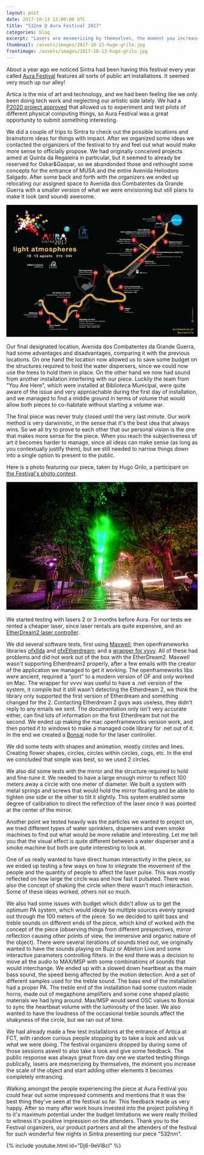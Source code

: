 ```yaml
---
layout: post
date: 2017-10-13 13:00:00 UTC
title: "532nm @ Aura Festival 2017"
categories: blog
excerpt: "Lasers are mesmerizing by themselves, the moment you increase the scale of the object and start adding other elements it becomes completely entrancing."
thumbnail: /assets/images/2017-10-13-hugo-grilo.jpg
frontimage: /assets/images/2017-10-13-hugo-grilo.jpg
---
```


About a year ago we noticed Sintra had been having this festival every year called [Aura Festival][1] features all sorts of public art installations. It seemed very much up our alley!

Artica is the mix of art and technology, and we had been feeling like we only been doing tech work and neglecting our artistic side lately. We had a [P2020 project approved][2] that allowed us to experiment and test pilots of different physical computing things, so Aura Festival was a great opportunity to submit something interesting.

We did a couple of trips to Sintra to check out the possible locations and brainstorm ideas for things with impact. After we organized some ideas we contacted the organizers of the festival to try and feel out what would make more sense to officially propose. We had originally conceived projects aimed at Quinta da Regaleira in particular, but it seemed to already be reserved for Oskar&Gaspar, so we abandonded those and rethought some concepts for the entrance of MUSA and the entire Avenida Heliodoro Salgado. After some back and forth with the organizers we ended up relocating our assigned space to Avenida dos Combatentes da Grande Guerra with a smaller version of what we were envisioning but still plans to make it look (and sound) awesome.

![](/assets/images/2017-10-13-programa.png)

Our final designated location, Avenida dos Combatentes da Grande Guerra, had some advantages and disadvantages, comparing it with the previous locations. On one hand the location now allowed us to save some budget on the structures required to hold the water dispersers, since we could now use the trees to hold them in place. On the other hand we now had sound from another installation interfering with our piece. Luckily the team from "You Are Here", which were installed at Biblioteca Municipal, were quite aware of the issue and very approachable during the first day of installation, and we managed to find a middle ground in terms of volume that would allow both pieces to co-habitate without starting a volume war.

The final piece was never truly closed until the very last minute. Our work method is very darwinistic, in the sense that it's the best idea that always wins. So we all try to prove to each other that our personal vision is the one that makes more sense for the piece. When you reach the subjectiveness of art it becomes harder to manage, since all ideas can make sense (as long as you contextually justify them), but we still needed to narrow things down into a single option to present to the public.

Here is a photo featuring our piece, taken by Hugo Grilo, a participant on [the Festival's photo contest][10].

![](/assets/images/2017-10-13-hugo-grilo.jpg)

We started testing with lasers 2 or 3 months before Aura. For our tests we rented a cheaper laser, since laser rentals are quite expensive, and an [EtherDream2 laser controller][4].

We did several software tests, first using [Maxwell][7]; then openframeworks libraries [ofxIlda][5] and [ofxEtherdream][6]; and a [wrapper for vvvv][8]. All of these had problems and did not work out of the box with the EtherDream2. Maxwell wasn't supporting Etherdream2 properly, after a few emails with the creator of the application we managed to get it working. The openframeworks libs were ancient, required a "port" to a modern version of OF and only worked on Mac. The wrapper for vvvv was useful to have a .net version of the system, it compile but it still wasn't detecting the Etherdream 2, we think the library only supported the first version of Etherdream and something changed for the 2. Contacting Etherdream 2 guys was useless, they didn't reply to any emails we sent. The documentation only isn't very accurate either, can find lots of information on the first Etherdream but not the second. We ended up making the mac openframeworks version work, and then ported it to windows to make a managed code library for .net out of it. In the end we created a [Bonsai][9] node for the laser controller.

We did some tests with shapes and animation, mostly circles and lines. Creating flower shapes, circles, circles within circles, cogs, etc. In the end we concluded that simple was best, so we used 2 circles.

We also did some tests with the mirror and the structure required to hold and fine-tune it. We needed to have a large enough mirror to reflect 100 meters away a circle with one meter of diameter. We built a system with metal springs and screws that would hold the mirror floating and be able to tighten one side or the other to tilt it slightly. This system enabled some degree of calibration to direct the reflection of the laser once it was pointed at the center of the mirror.

Another point we tested heavily was the particles we wanted to project on, we tried different types of water sprinklers, dispersers and even smoke machines to find out what would be more reliable and interesting. Let me tell you that the visual effect is quite different between a water disperser and a smoke machine but both are quite interesting to look at.

One of us really wanted to have direct human interactivity in the piece, so we ended up testing a few ways on how to integrate the movement of the people and the quantity of people to affect the laser pulse. This was mostly reflected on how large the circle was and how fast it pulsated. There was also the concept of shaking the circle when there wasn't much interaction. Some of these ideas worked, others not so much.

We also had some issues with budget which didn't allow us to get the optimum PA system, which would idealy be multiple sources evenly spread out through the 100 meters of the piece. So we decided to split bass and treble sounds on different ends of the piece, which kind of worked with the concept of the piece (observing things from different prespectives, mirror reflection causing other points of view, the immersive and organic nature of the object). There were several iterations of sounds tried out, we originally wanted to have the sounds playing on Buzz or Ableton Live and some interactive parameters controlling filters. In the end there was a decision to move all the audio to MAX/MSP with some combinations of sounds that would interchange. We ended up with a slowed down heartbeat as the main bass sound, the speed being affected by the motion detection. And a set of different samples used for the treble sound. The bass end of the installation had a proper PA. The treble end of the installation had some custom made horns, made out of megaphone amplifiers and some cone shaped plastic materials we had lying around. Max/MSP would send OSC values to Bonsai to sync the heartbeat volume with the luminosity of the laser. We also wanted to have the loudness of the occasional treble sounds affect the shakyness of the circle, but we ran out of time. 

We had already made a few test installations at the entrance of Artica at FCT, with random curious people stopping by to take a look and ask us what we were doing. The festival organizers dropped by during some of those sessions aswell to also take a look and give some feedback. The public response was always great from day one we started testing things publically, lasers are mesmerizing by themselves, the moment you increase the scale of the object and start adding other elements it becomes completely entrancing.

Walking amongst the people experiencing the piece at Aura Festival you could hear out some impressed comments and mentions that it was the best thing they've seen at the festival so far. This feedback made us very happy. After so many after work hours invested into the project polishing it to it's maximum potential under the budget limitations we were really thrilled to witness it's positive impression on the attenders. Thank you to the Festival organizers, our product partners and all the attenders of the festival for such wonderful few nights in Sintra presenting our piece "532nm".

{% include youtube.html id="Dj6-9eVl8cI" %}

[1]: http://www.aurafestival.pt/
[2]: http://physical-computing.artica.cc/
[3]: https://soundcloud.com/mpex
[4]: https://ether-dream.com/
[5]: http://www.memo.tv/ofxilda/
[6]: https://github.com/memo/ofxEtherdream
[7]: https://bluefang.itch.io/maxwell
[8]: https://github.com/tebjan/VVVV.LaserDAC
[9]: https://bitbucket.org/horizongir/bonsai/overview
[10]: http://www.aurafestival.pt/concurso-de-fotografia
